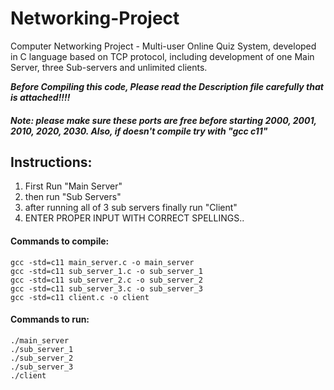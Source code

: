 # Networking-Project
Computer Networking Project - Multi-user Online Quiz System, developed in C language based on TCP protocol, including development of one Main Server, three Sub-servers and unlimited clients.

***Before Compiling this code, Please read the Description file carefully that is attached!!!!***

##### Note: please make sure these ports are free before starting 2000, 2001, 2010, 2020, 2030. Also, if doesn't compile try with "gcc c11"

## Instructions:

1) First Run "Main Server"
2) then run "Sub Servers"
3) after running all of 3 sub servers finally run "Client"
4) ENTER PROPER INPUT WITH CORRECT SPELLINGS..

#### Commands to compile:
```
gcc -std=c11 main_server.c -o main_server
gcc -std=c11 sub_server_1.c -o sub_server_1
gcc -std=c11 sub_server_2.c -o sub_server_2
gcc -std=c11 sub_server_3.c -o sub_server_3
gcc -std=c11 client.c -o client
```
#### Commands to run:
```
./main_server
./sub_server_1
./sub_server_2
./sub_server_3
./client
```
